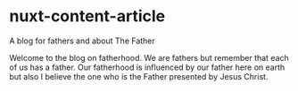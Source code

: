 # nuxt-content-article

A blog for fathers and about The Father

Welcome to the blog on fatherhood. We are fathers but remember that each of us has a father. Our fatherhood is influenced by our father here on earth but also I believe the one who is the Father presented by Jesus Christ.
